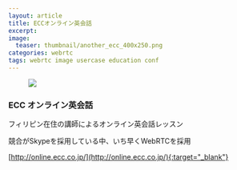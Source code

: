 ```yaml
---
layout: article
title: ECCオンライン英会話
excerpt: 
image:
  teaser: thumbnail/another_ecc_400x250.png
categories: webrtc
tags: webrtc image usercase education conf
---
```


<figure>
	<a href="http://online.ecc.co.jp/" target="_blank"><img src="{{ site.url }}/images/pages/ecc-online.png"></a>
</figure>

### ECC オンライン英会話

フィリピン在住の講師によるオンライン英会話レッスン

競合がSkypeを採用している中、いち早くWebRTCを採用

[http://online.ecc.co.jp/](http://online.ecc.co.jp/){:target="_blank"}

